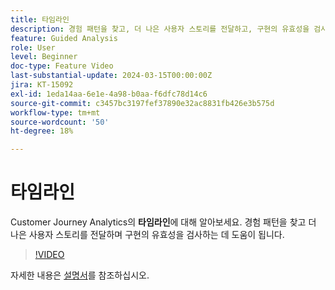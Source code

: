 ```yaml
---
title: 타임라인
description: 경험 패턴을 찾고, 더 나은 사용자 스토리를 전달하고, 구현의 유효성을 검사하는 데 도움이 되는 Customer Journey Analytics의 타임라인에 대해 알아봅니다.
feature: Guided Analysis
role: User
level: Beginner
doc-type: Feature Video
last-substantial-update: 2024-03-15T00:00:00Z
jira: KT-15092
exl-id: 1eda14aa-6e1e-4a98-b0aa-f6dfc78d14c6
source-git-commit: c3457bc3197fef37890e32ac8831fb426e3b575d
workflow-type: tm+mt
source-wordcount: '50'
ht-degree: 18%

---
```


# 타임라인

Customer Journey Analytics의 **타임라인**&#x200B;에 대해 알아보세요. 경험 패턴을 찾고 더 나은 사용자 스토리를 전달하며 구현의 유효성을 검사하는 데 도움이 됩니다.

>[!VIDEO](https://video.tv.adobe.com/v/3435774/?learn=on&captions=kor)

자세한 내용은 [설명서](https://experienceleague.adobe.com/ko/docs/analytics-platform/using/guided-analysis/streams/timeline)를 참조하십시오.
